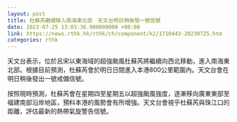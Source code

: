 ```yaml
---
layout: post
title: 杜蘇芮繼續移入南海東北部　天文台明日稍後發一號信號
date: 2023-07-25 13:03:36.000000000 +08:00
link: https://news.rthk.hk/rthk/ch/component/k2/1710443-20230725.htm
categories: rthk
---
```


天文台表示，位於呂宋以東海域的超強颱風杜蘇芮將繼續向西北移動，進入南海東北部。根據目前預測，杜蘇芮會於明日日間進入本港800公里範圍內。天文台會在明日稍後發出一號戒備信號。

按照現時預測，杜蘇芮會在星期四至星期五以超強颱風強度，逐漸移向廣東東部至福建南部沿岸地區，預料本港的風勢會有所增強。天文台會視乎杜蘇芮與珠江口的距離，評估最新的熱帶氣旋警告信號。
